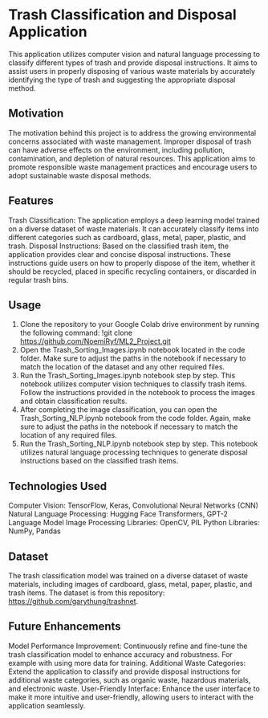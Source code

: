 # Trash Classification and Disposal Application 
This application utilizes computer vision and natural language processing to classify different types of trash and provide disposal instructions. It aims to assist users in properly disposing of various waste materials by accurately identifying the type of trash and suggesting the appropriate disposal method.

## Motivation
The motivation behind this project is to address the growing environmental concerns associated with waste management. Improper disposal of trash can have adverse effects on the environment, including pollution, contamination, and depletion of natural resources. This application aims to promote responsible waste management practices and encourage users to adopt sustainable waste disposal methods.

## Features
Trash Classification: The application employs a deep learning model trained on a diverse dataset of waste materials. It can accurately classify items into different categories such as cardboard, glass, metal, paper, plastic, and trash.
Disposal Instructions: Based on the classified trash item, the application provides clear and concise disposal instructions. These instructions guide users on how to properly dispose of the item, whether it should be recycled, placed in specific recycling containers, or discarded in regular trash bins.

## Usage
1. Clone the repository to your Google Colab drive environment by running the following command: !git clone https://github.com/NoemiRyf/ML2_Project.git
2. Open the Trash_Sorting_Images.ipynb notebook located in the code folder. Make sure to adjust the paths in the notebook if necessary to match the location of the dataset and any other required files.
3. Run the Trash_Sorting_Images.ipynb notebook step by step. This notebook utilizes computer vision techniques to classify trash items. Follow the instructions provided in the notebook to process the images and obtain classification results.
4. After completing the image classification, you can open the Trash_Sorting_NLP.ipynb notebook from the code folder. Again, make sure to adjust the paths in the notebook if necessary to match the location of any required files.
5. Run the Trash_Sorting_NLP.ipynb notebook step by step. This notebook utilizes natural language processing techniques to generate disposal instructions based on the classified trash items. 

## Technologies Used
Computer Vision: TensorFlow, Keras, Convolutional Neural Networks (CNN)
Natural Language Processing: Hugging Face Transformers, GPT-2 Language Model
Image Processing Libraries: OpenCV, PIL
Python Libraries: NumPy, Pandas

## Dataset
The trash classification model was trained on a diverse dataset of waste materials, including images of cardboard, glass, metal, paper, plastic, and trash items. The dataset is from this repository: https://github.com/garythung/trashnet.

## Future Enhancements
Model Performance Improvement: Continuously refine and fine-tune the trash classification model to enhance accuracy and robustness. For example with using more data for training.
Additional Waste Categories: Extend the application to classify and provide disposal instructions for additional waste categories, such as organic waste, hazardous materials, and electronic waste.
User-Friendly Interface: Enhance the user interface to make it more intuitive and user-friendly, allowing users to interact with the application seamlessly.
